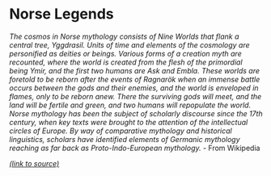 # Norse Legends

*The cosmos in Norse mythology consists of Nine Worlds that flank a central tree, Yggdrasil. Units of time and elements of the cosmology are personified as deities or beings. Various forms of a creation myth are recounted, where the world is created from the flesh of the primordial being Ymir, and the first two humans are Ask and Embla. These worlds are foretold to be reborn after the events of Ragnarök when an immense battle occurs between the gods and their enemies, and the world is enveloped in flames, only to be reborn anew. There the surviving gods will meet, and the land will be fertile and green, and two humans will repopulate the world. Norse mythology has been the subject of scholarly discourse since the 17th century, when key texts were brought to the attention of the intellectual circles of Europe. By way of comparative mythology and historical linguistics, scholars have identified elements of Germanic mythology reaching as far back as Proto-Indo-European mythology.* - From Wikipedia

*[(link to source)](https://en.wikipedia.org/wiki/Norse_mythology)*
